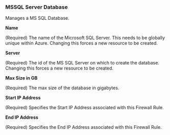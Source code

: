### MSSQL Server Database

Manages a MS SQL Database.


**Name**

(Required) The name of the Microsoft SQL Server. This needs to be globally unique within Azure. Changing this forces a new resource to be created.

**Server**

(Required) The id of the MS SQL Server on which to create the database. Changing this forces a new resource to be created.

**Max Size in GB**

(Required) The max size of the database in gigabytes.

 **Start IP Address**

(Required) Specifies the Start IP Address associated with this Firewall Rule.

 **End IP Address**

(Required) Specifies the End IP Address associated with this Firewall Rule.

